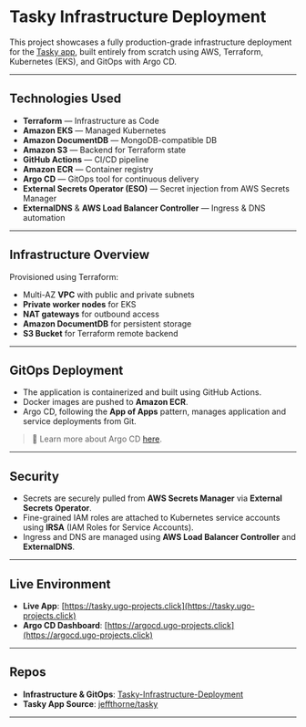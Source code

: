 # Tasky Infrastructure Deployment 

This project showcases a fully production-grade infrastructure deployment for the [Tasky app](https://github.com/jeffthorne/tasky), built entirely from scratch using AWS, Terraform, Kubernetes (EKS), and GitOps with Argo CD.

---

##  Technologies Used

- **Terraform** — Infrastructure as Code
- **Amazon EKS** — Managed Kubernetes
- **Amazon DocumentDB** — MongoDB-compatible DB
- **Amazon S3** — Backend for Terraform state
- **GitHub Actions** — CI/CD pipeline
- **Amazon ECR** — Container registry
- **Argo CD** — GitOps tool for continuous delivery
- **External Secrets Operator (ESO)** — Secret injection from AWS Secrets Manager
- **ExternalDNS** & **AWS Load Balancer Controller** — Ingress & DNS automation

---

##  Infrastructure Overview

Provisioned using Terraform:
- Multi-AZ **VPC** with public and private subnets
- **Private worker nodes** for EKS
- **NAT gateways** for outbound access
- **Amazon DocumentDB** for persistent storage
- **S3 Bucket** for Terraform remote backend

---

##  GitOps Deployment

- The application is containerized and built using GitHub Actions.
- Docker images are pushed to **Amazon ECR**.
- Argo CD, following the **App of Apps** pattern, manages application and service deployments from Git.

> 📘 Learn more about Argo CD [here](https://argo-cd.readthedocs.io/en/stable/).

---

##  Security

- Secrets are securely pulled from **AWS Secrets Manager** via **External Secrets Operator**.
- Fine-grained IAM roles are attached to Kubernetes service accounts using **IRSA** (IAM Roles for Service Accounts).
- Ingress and DNS are managed using **AWS Load Balancer Controller** and **ExternalDNS**.

---

##  Live Environment

- **Live App**: [https://tasky.ugo-projects.click](https://tasky.ugo-projects.click)
- **Argo CD Dashboard**: [https://argocd.ugo-projects.click](https://argocd.ugo-projects.click)  


---

##  Repos

- **Infrastructure & GitOps**: [Tasky-Infrastructure-Deployment](https://github.com/ugoasoluka/Tasky-Infrastructure-Deployment)
- **Tasky App Source**: [jeffthorne/tasky](https://github.com/jeffthorne/tasky)

---
